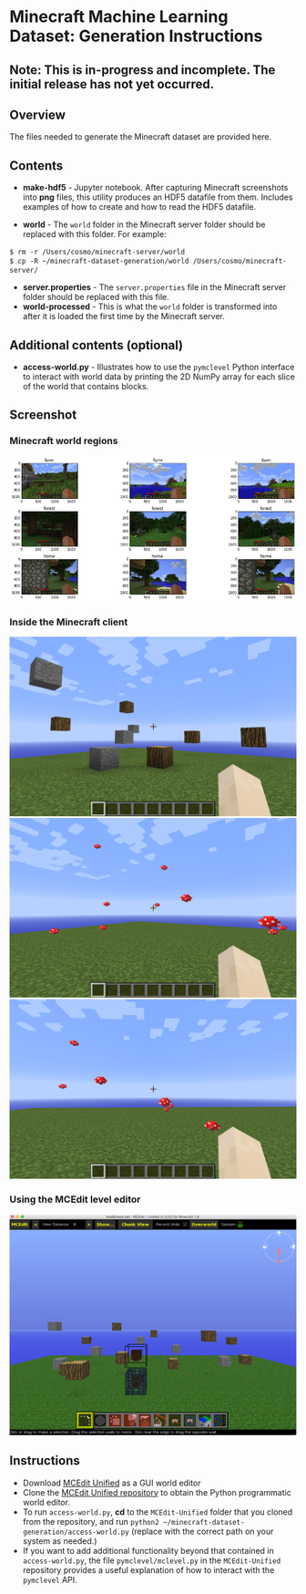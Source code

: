 # Minecraft Machine Learning Dataset: Generation Instructions

## Note: This is in-progress and incomplete. The initial release has not yet occurred.

## Overview
The files needed to generate the Minecraft dataset are provided here.

## Contents
* **make-hdf5** - Jupyter notebook. After capturing Minecraft screenshots into **png** files, this utility produces an HDF5 datafile from them. Includes examples of how to create and how to read the HDF5 datafile.

* **world** - The ```world``` folder in the Minecraft server folder should be replaced with this folder. For example:
```
$ rm -r /Users/cosmo/minecraft-server/world
$ cp -R ~/minecraft-dataset-generation/world /Users/cosmo/minecraft-server/
```
* **server.properties** - The ```server.properties``` file in the Minecraft server folder should be replaced with this file.
* **world-processed** - This is what the ```world``` folder is transformed into after it is loaded the first time by the Minecraft server.

## Additional contents (optional)
* **access-world.py** - Illustrates how to use the ```pymclevel``` Python interface to interact with world data by printing the 2D NumPy array for each slice of the world that contains blocks.

## Screenshot

### Minecraft world regions
![Screenshot](images/minecraft-regions.png)

### Inside the Minecraft client
![Screenshot](images/screenshot.png)
![Screenshot](images/minecraft-mushrooms-1.png)
![Screenshot](images/minecraft-mushrooms-2.png)

### Using the MCEdit level editor
![Screenshot](images/mcedit.png)

## Instructions
* Download [MCEdit Unified](https://khroki.github.io/MCEdit-Unified/) as a GUI world editor
* Clone the [MCEdit Unified repository](https://github.com/Khroki/MCEdit-Unified) to obtain the Python programmatic world editor.
* To run ```access-world.py```, **cd** to the ```MCEdit-Unified``` folder that you cloned from the repository, and run ```python2 ~/minecraft-dataset-generation/access-world.py``` (replace with the correct path on your system as needed.)
* If you want to add additional functionality beyond that contained in ```access-world.py```, the file ```pymclevel/mclevel.py``` in the ```MCEdit-Unified``` repository provides a useful explanation of how to interact with the ```pymclevel``` API.
